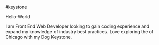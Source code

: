 #keystone

Hello-World

I am Front End Web Developer looking to gain coding experience and expand my knowledge of industry best practices. Love exploring the 
of Chicago with my Dog Keystone.
